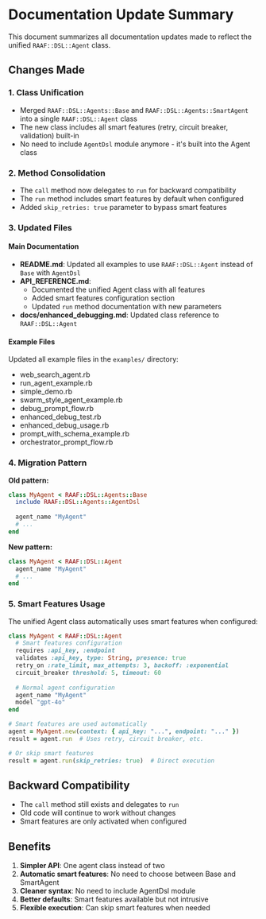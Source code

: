# Documentation Update Summary

This document summarizes all documentation updates made to reflect the unified `RAAF::DSL::Agent` class.

## Changes Made

### 1. Class Unification
- Merged `RAAF::DSL::Agents::Base` and `RAAF::DSL::Agents::SmartAgent` into a single `RAAF::DSL::Agent` class
- The new class includes all smart features (retry, circuit breaker, validation) built-in
- No need to include `AgentDsl` module anymore - it's built into the Agent class

### 2. Method Consolidation
- The `call` method now delegates to `run` for backward compatibility
- The `run` method includes smart features by default when configured
- Added `skip_retries: true` parameter to bypass smart features

### 3. Updated Files

#### Main Documentation
- **README.md**: Updated all examples to use `RAAF::DSL::Agent` instead of `Base` with `AgentDsl`
- **API_REFERENCE.md**: 
  - Documented the unified Agent class with all features
  - Added smart features configuration section
  - Updated `run` method documentation with new parameters
- **docs/enhanced_debugging.md**: Updated class reference to `RAAF::DSL::Agent`

#### Example Files
Updated all example files in the `examples/` directory:
- web_search_agent.rb
- run_agent_example.rb
- simple_demo.rb
- swarm_style_agent_example.rb
- debug_prompt_flow.rb
- enhanced_debug_test.rb
- enhanced_debug_usage.rb
- prompt_with_schema_example.rb
- orchestrator_prompt_flow.rb

### 4. Migration Pattern

**Old pattern:**
```ruby
class MyAgent < RAAF::DSL::Agents::Base
  include RAAF::DSL::Agents::AgentDsl
  
  agent_name "MyAgent"
  # ...
end
```

**New pattern:**
```ruby
class MyAgent < RAAF::DSL::Agent
  agent_name "MyAgent"
  # ...
end
```

### 5. Smart Features Usage

The unified Agent class automatically uses smart features when configured:

```ruby
class MyAgent < RAAF::DSL::Agent
  # Smart features configuration
  requires :api_key, :endpoint
  validates :api_key, type: String, presence: true
  retry_on :rate_limit, max_attempts: 3, backoff: :exponential
  circuit_breaker threshold: 5, timeout: 60
  
  # Normal agent configuration
  agent_name "MyAgent"
  model "gpt-4o"
end

# Smart features are used automatically
agent = MyAgent.new(context: { api_key: "...", endpoint: "..." })
result = agent.run  # Uses retry, circuit breaker, etc.

# Or skip smart features
result = agent.run(skip_retries: true)  # Direct execution
```

## Backward Compatibility

- The `call` method still exists and delegates to `run`
- Old code will continue to work without changes
- Smart features are only activated when configured

## Benefits

1. **Simpler API**: One agent class instead of two
2. **Automatic smart features**: No need to choose between Base and SmartAgent
3. **Cleaner syntax**: No need to include AgentDsl module
4. **Better defaults**: Smart features available but not intrusive
5. **Flexible execution**: Can skip smart features when needed